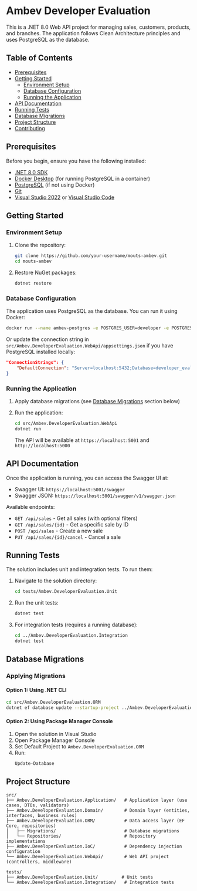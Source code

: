 # Ambev Developer Evaluation

This is a .NET 8.0 Web API project for managing sales, customers, products, and branches. The application follows Clean Architecture principles and uses PostgreSQL as the database.

## Table of Contents
- [Prerequisites](#prerequisites)
- [Getting Started](#getting-started)
  - [Environment Setup](#environment-setup)
  - [Database Configuration](#database-configuration)
  - [Running the Application](#running-the-application)
- [API Documentation](#api-documentation)
- [Running Tests](#running-tests)
- [Database Migrations](#database-migrations)
- [Project Structure](#project-structure)
- [Contributing](#contributing)

## Prerequisites

Before you begin, ensure you have the following installed:

- [.NET 8.0 SDK](https://dotnet.microsoft.com/download/dotnet/8.0)
- [Docker Desktop](https://www.docker.com/products/docker-desktop) (for running PostgreSQL in a container)
- [PostgreSQL](https://www.postgresql.org/download/) (if not using Docker)
- [Git](https://git-scm.com/downloads)
- [Visual Studio 2022](https://visualstudio.microsoft.com/vs/) or [Visual Studio Code](https://code.visualstudio.com/)

## Getting Started

### Environment Setup

1. Clone the repository:
   ```bash
   git clone https://github.com/your-username/mouts-ambev.git
   cd mouts-ambev
   ```

2. Restore NuGet packages:
   ```bash
   dotnet restore
   ```

### Database Configuration

The application uses PostgreSQL as the database. You can run it using Docker:

```bash
docker run --name ambev-postgres -e POSTGRES_USER=developer -e POSTGRES_PASSWORD=ev@luAt10n -e POSTGRES_DB=developer_evaluation -p 5432:5432 -d postgres:latest
```

Or update the connection string in `src/Ambev.DeveloperEvaluation.WebApi/appsettings.json` if you have PostgreSQL installed locally:

```json
"ConnectionStrings": {
    "DefaultConnection": "Server=localhost:5432;Database=developer_evaluation;User Id=developer;Password=ev@luAt10n;TrustServerCertificate=True"
}
```

### Running the Application

1. Apply database migrations (see [Database Migrations](#database-migrations) section below)

2. Run the application:
   ```bash
   cd src/Ambev.DeveloperEvaluation.WebApi
   dotnet run
   ```

   The API will be available at `https://localhost:5001` and `http://localhost:5000`

## API Documentation

Once the application is running, you can access the Swagger UI at:
- Swagger UI: `https://localhost:5001/swagger`
- Swagger JSON: `https://localhost:5001/swagger/v1/swagger.json`

Available endpoints:
- `GET /api/sales` - Get all sales (with optional filters)
- `GET /api/sales/{id}` - Get a specific sale by ID
- `POST /api/sales` - Create a new sale
- `PUT /api/sales/{id}/cancel` - Cancel a sale

## Running Tests

The solution includes unit and integration tests. To run them:

1. Navigate to the solution directory:
   ```bash
   cd tests/Ambev.DeveloperEvaluation.Unit
   ```

2. Run the unit tests:
   ```bash
   dotnet test
   ```

3. For integration tests (requires a running database):
   ```bash
   cd ../Ambev.DeveloperEvaluation.Integration
   dotnet test
   ```

## Database Migrations

### Applying Migrations

#### Option 1: Using .NET CLI

```bash
cd src/Ambev.DeveloperEvaluation.ORM
dotnet ef database update --startup-project ../Ambev.DeveloperEvaluation.WebApi
```

#### Option 2: Using Package Manager Console

1. Open the solution in Visual Studio
2. Open Package Manager Console
3. Set Default Project to `Ambev.DeveloperEvaluation.ORM`
4. Run:
   ```
   Update-Database
   ```

## Project Structure

```
src/
├── Ambev.DeveloperEvaluation.Application/   # Application layer (use cases, DTOs, validators)
├── Ambev.DeveloperEvaluation.Domain/        # Domain layer (entities, interfaces, business rules)
├── Ambev.DeveloperEvaluation.ORM/           # Data access layer (EF Core, repositories)
│   ├── Migrations/                          # Database migrations
│   └── Repositories/                        # Repository implementations
├── Ambev.DeveloperEvaluation.IoC/           # Dependency injection configuration
└── Ambev.DeveloperEvaluation.WebApi/        # Web API project (controllers, middleware)

tests/
├── Ambev.DeveloperEvaluation.Unit/         # Unit tests
└── Ambev.DeveloperEvaluation.Integration/   # Integration tests
```